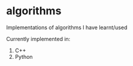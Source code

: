# algorithms
Implementations of algorithms I have learnt/used

Currently implemented in:
1. C++
2. Python